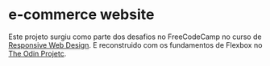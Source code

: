 # e-commerce website

Este projeto surgiu como parte dos desafios no FreeCodeCamp no curso de [Responsive Web Design](https://www.freecodecamp.org/learn/responsive-web-design/#responsive-web-design-projects).
E reconstruido com os fundamentos de Flexbox no [The Odin Projetc](https://www.theodinproject.com/paths/foundations/courses/foundations/lessons/introduction-to-flexbox).

